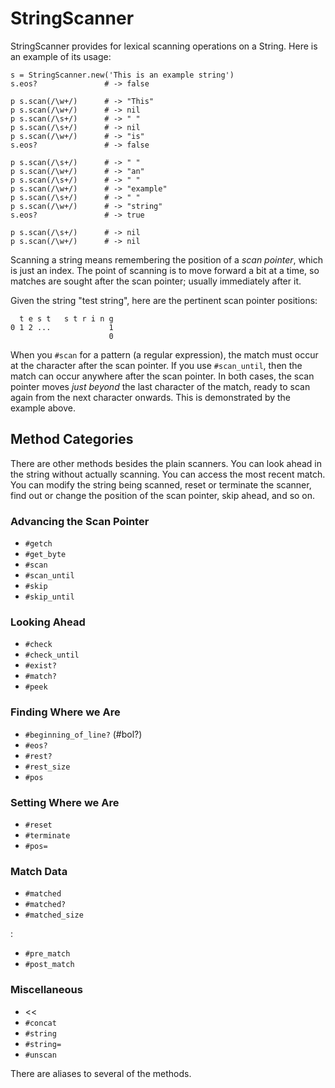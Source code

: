 # StringScanner

StringScanner provides for lexical scanning operations on a String.  Here is
an example of its usage:

    s = StringScanner.new('This is an example string')
    s.eos?               # -> false

    p s.scan(/\w+/)      # -> "This"
    p s.scan(/\w+/)      # -> nil
    p s.scan(/\s+/)      # -> " "
    p s.scan(/\s+/)      # -> nil
    p s.scan(/\w+/)      # -> "is"
    s.eos?               # -> false

    p s.scan(/\s+/)      # -> " "
    p s.scan(/\w+/)      # -> "an"
    p s.scan(/\s+/)      # -> " "
    p s.scan(/\w+/)      # -> "example"
    p s.scan(/\s+/)      # -> " "
    p s.scan(/\w+/)      # -> "string"
    s.eos?               # -> true

    p s.scan(/\s+/)      # -> nil
    p s.scan(/\w+/)      # -> nil

Scanning a string means remembering the position of a *scan pointer*, which is
just an index.  The point of scanning is to move forward a bit at a time, so
matches are sought after the scan pointer; usually immediately after it.

Given the string "test string", here are the pertinent scan pointer positions:

      t e s t   s t r i n g
    0 1 2 ...             1
                          0

When you `#scan` for a pattern (a regular expression), the match must occur at
the character after the scan pointer.  If you use `#scan_until`, then the match
can occur anywhere after the scan pointer.  In both cases, the scan pointer
moves *just beyond* the last character of the match, ready to scan again from
the next character onwards.  This is demonstrated by the example above.

## Method Categories

There are other methods besides the plain scanners.  You can look ahead in the
string without actually scanning.  You can access the most recent match. You
can modify the string being scanned, reset or terminate the scanner, find out
or change the position of the scan pointer, skip ahead, and so on.

### Advancing the Scan Pointer

*   `#getch`
*   `#get_byte`
*   `#scan`
*   `#scan_until`
*   `#skip`
*   `#skip_until`


### Looking Ahead

*   `#check`
*   `#check_until`
*   `#exist?`
*   `#match?`
*   `#peek`


### Finding Where we Are

*   `#beginning_of_line?` (#bol?)
*   `#eos?`
*   `#rest?`
*   `#rest_size`
*   `#pos`


### Setting Where we Are

*   `#reset`
*   `#terminate`
*   `#pos=`


### Match Data

*   `#matched`
*   `#matched?`
*   `#matched_size`

    
:       

*   `#pre_match`
*   `#post_match`


### Miscellaneous

*   <<
*   `#concat`
*   `#string`
*   `#string=`
*   `#unscan`


There are aliases to several of the methods.